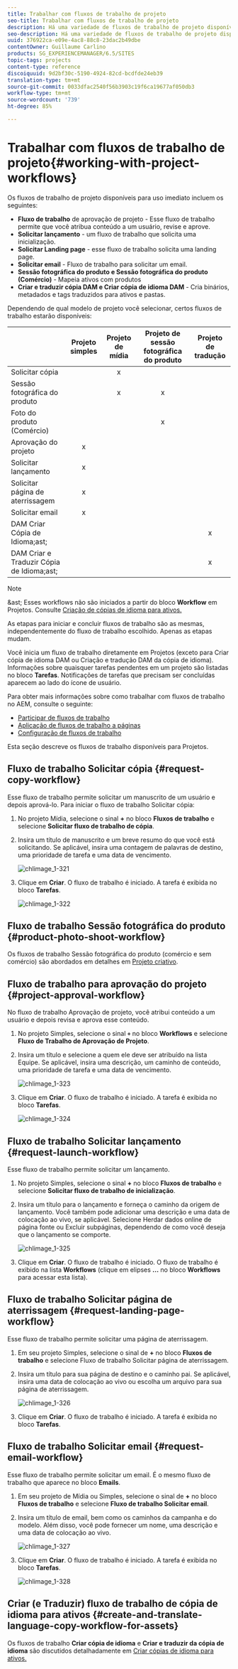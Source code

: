 ```yaml
---
title: Trabalhar com fluxos de trabalho de projeto
seo-title: Trabalhar com fluxos de trabalho de projeto
description: Há uma variedade de fluxos de trabalho de projeto disponíveis para uso imediato.
seo-description: Há uma variedade de fluxos de trabalho de projeto disponíveis para uso imediato.
uuid: 376922ca-e09e-4ac8-88c8-23dac2b49dbe
contentOwner: Guillaume Carlino
products: SG_EXPERIENCEMANAGER/6.5/SITES
topic-tags: projects
content-type: reference
discoiquuid: 9d2bf30c-5190-4924-82cd-bcdfde24eb39
translation-type: tm+mt
source-git-commit: 0033dfac2540f56b3903c19f6ca19677af050db3
workflow-type: tm+mt
source-wordcount: '739'
ht-degree: 85%

---
```



# Trabalhar com fluxos de trabalho de projeto{#working-with-project-workflows}

Os fluxos de trabalho de projeto disponíveis para uso imediato incluem os seguintes:

* **Fluxo de trabalho**  de aprovação de projeto - Esse fluxo de trabalho permite que você atribua conteúdo a um usuário, revise e aprove.
* **Solicitar lançamento**  - um fluxo de trabalho que solicita uma inicialização.
* **Solicitar Landing page**  - esse fluxo de trabalho solicita uma landing page.
* **Solicitar email** - Fluxo de trabalho para solicitar um email.
* **Sessão fotográfica do produto e Sessão fotográfica do produto (Comércio)** - Mapeia ativos com produtos
* **Criar e traduzir cópia DAM e Criar cópia de idioma DAM** - Cria binários, metadados e tags traduzidos para ativos e pastas.

Dependendo de qual modelo de projeto você selecionar, certos fluxos de trabalho estarão disponíveis:

|  | **Projeto simples** | **Projeto de mídia** | **Projeto de sessão fotográfica do produto** | **Projeto de tradução** |
|---|:-:|:-:|:-:|:-:|
| Solicitar cópia |  | x |  |  |
| Sessão fotográfica do produto |  | x | x |  |
| Foto do produto (Comércio) |  |  | x |  |
| Aprovação do projeto | x |  |  |  |
| Solicitar lançamento | x |  |  |  |
| Solicitar página de aterrissagem | x |  |  |  |
| Solicitar email | x |  |  |  |
| DAM Criar Cópia de Idioma;ast; |  |  |  | x |
| DAM Criar e Traduzir Cópia de Idioma;ast; |  |  |  | x |

>[!NOTE]
>
>&amp;ast; Esses workflows não são iniciados a partir do bloco **Workflow** em Projetos. Consulte [Criação de cópias de idioma para ativos.](/help/sites-administering/tc-manage.md)

As etapas para iniciar e concluir fluxos de trabalho são as mesmas, independentemente do fluxo de trabalho escolhido. Apenas as etapas mudam.

Você inicia um fluxo de trabalho diretamente em Projetos (exceto para Criar cópia de idioma DAM ou Criação e tradução DAM da cópia de idioma). Informações sobre quaisquer tarefas pendentes em um projeto são listadas no bloco **Tarefas**. Notificações de tarefas que precisam ser concluídas aparecem ao lado do ícone de usuário.

Para obter mais informações sobre como trabalhar com fluxos de trabalho no AEM, consulte o seguinte:

* [Participar de fluxos de trabalho](/help/sites-authoring/workflows-participating.md)
* [Aplicação de fluxos de trabalho a páginas](/help/sites-authoring/workflows-applying.md)
* [Configuração de fluxos de trabalho](/help/sites-administering/workflows.md)

Esta seção descreve os fluxos de trabalho disponíveis para Projetos.

## Fluxo de trabalho Solicitar cópia {#request-copy-workflow}

Esse fluxo de trabalho permite solicitar um manuscrito de um usuário e depois aprová-lo. Para iniciar o fluxo de trabalho Solicitar cópia:

1. No projeto Mídia, selecione o sinal **+** no bloco **Fluxos de trabalho** e selecione **Solicitar fluxo de trabalho de cópia**.
1. Insira um título de manuscrito e um breve resumo do que você está solicitando. Se aplicável, insira uma contagem de palavras de destino, uma prioridade de tarefa e uma data de vencimento.

   ![chlimage_1-321](assets/chlimage_1-321.png)

1. Clique em **Criar**. O fluxo de trabalho é iniciado. A tarefa é exibida no bloco **Tarefas**.

   ![chlimage_1-322](assets/chlimage_1-322.png)

## Fluxo de trabalho Sessão fotográfica do produto {#product-photo-shoot-workflow}

Os fluxos de trabalho Sessão fotográfica do produto (comércio e sem comércio) são abordados em detalhes em [Projeto criativo](/help/sites-authoring/managing-product-information.md).

## Fluxo de trabalho para aprovação do projeto  {#project-approval-workflow}

No fluxo de trabalho Aprovação de projeto, você atribui conteúdo a um usuário e depois revisa e aprova esse conteúdo.

1. No projeto Simples, selecione o sinal **`+`** no bloco **Workflows** e selecione **Fluxo de Trabalho de Aprovação de Projeto**.
1. Insira um título e selecione a quem ele deve ser atribuído na lista Equipe. Se aplicável, insira uma descrição, um caminho de conteúdo, uma prioridade de tarefa e uma data de vencimento.

   ![chlimage_1-323](assets/chlimage_1-323.png)

1. Clique em **Criar**. O fluxo de trabalho é iniciado. A tarefa é exibida no bloco **Tarefas**.

   ![chlimage_1-324](assets/chlimage_1-324.png)

## Fluxo de trabalho Solicitar lançamento {#request-launch-workflow}

Esse fluxo de trabalho permite solicitar um lançamento.

1. No projeto Simples, selecione o sinal **+** no bloco **Fluxos de trabalho** e selecione **Solicitar fluxo de trabalho de inicialização**.
1. Insira um título para o lançamento e forneça o caminho da origem de lançamento. Você também pode adicionar uma descrição e uma data de colocação ao vivo, se aplicável. Selecione Herdar dados online de página fonte ou Excluir subpáginas, dependendo de como você deseja que o lançamento se comporte.

   ![chlimage_1-325](assets/chlimage_1-325.png)

1. Clique em **Criar**. O fluxo de trabalho é iniciado. O fluxo de trabalho é exibido na lista **Workflows** (clique em elipses **...** no bloco **Workflows** para acessar esta lista).

## Fluxo de trabalho Solicitar página de aterrissagem {#request-landing-page-workflow}

Esse fluxo de trabalho permite solicitar uma página de aterrissagem.

1. Em seu projeto Simples, selecione o sinal de **+** no bloco **Fluxos de trabalho** e selecione Fluxo de trabalho Solicitar página de aterrissagem.
1. Insira um título para sua página de destino e o caminho pai. Se aplicável, insira uma data de colocação ao vivo ou escolha um arquivo para sua página de aterrissagem.

   ![chlimage_1-326](assets/chlimage_1-326.png)

1. Clique em **Criar**. O fluxo de trabalho é iniciado. A tarefa é exibida no bloco **Tarefas**.

## Fluxo de trabalho Solicitar email  {#request-email-workflow}

Esse fluxo de trabalho permite solicitar um email. É o mesmo fluxo de trabalho que aparece no bloco **Emails**.

1. Em seu projeto de Mídia ou Simples, selecione o sinal de **+** no bloco **Fluxos de trabalho** e selecione **Fluxo de trabalho Solicitar email**.
1. Insira um título de email, bem como os caminhos da campanha e do modelo. Além disso, você pode fornecer um nome, uma descrição e uma data de colocação ao vivo.

   ![chlimage_1-327](assets/chlimage_1-327.png)

1. Clique em **Criar**. O fluxo de trabalho é iniciado. A tarefa é exibida no bloco **Tarefas**.

   ![chlimage_1-328](assets/chlimage_1-328.png)

## Criar (e Traduzir) fluxo de trabalho de cópia de idioma para ativos {#create-and-translate-language-copy-workflow-for-assets}

Os fluxos de trabalho **Criar cópia de idioma** e **Criar e traduzir da cópia de idioma** são discutidos detalhadamente em [Criar cópias de idioma para ativos.](/help/assets/translation-projects.md)
